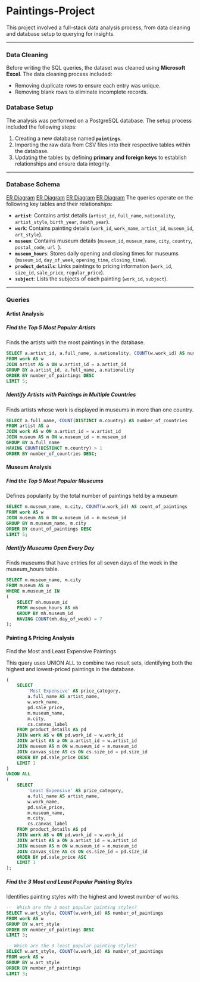 # Paintings-Project
This project involved a full-stack data analysis process, from data cleaning and database setup to querying for insights.

***
### Data Cleaning

Before writing the SQL queries, the dataset was cleaned using **Microsoft Excel**. The data cleaning process included:

* Removing duplicate rows to ensure each entry was unique.
* Removing blank rows to eliminate incomplete records.

### Database Setup

The analysis was performed on a PostgreSQL database. The setup process included the following steps:

1.  Creating a new database named **`paintings`**.
2.  Importing the raw data from CSV files into their respective tables within the database.
3.  Updating the tables by defining **primary and foreign keys** to establish relationships and ensure data integrity.

***

### Database Schema

[ER Diagram](images/ER-Diagram.png)
[ER Diagram](./ER-Diagram.png)
[ER Diagram](./ER-Diagram.png)
[ER Diagram](../images/ER-Diagram.png)
The queries operate on the following key tables and their relationships:

* **`artist`**: Contains artist details (`artist_id`, `full_name`, `nationality`, `artist_style`, `birth_year`, `death_year`).
* **`work`**: Contains painting details (`work_id`, `work_name`, `artist_id`, `museum_id`, `art_style`).
* **`museum`**: Contains museum details (`museum_id`, `museum_name`, `city`, `country`, `postal_code`, `url `).
* **`museum_hours`**: Stores daily opening and closing times for museums (`museum_id`, `day_of_week`, `opening_time`, `closing_time`).
* **`product_details`**: Links paintings to pricing information (`work_id`, `size_id`, `sale_price`, `regular_price`).
* **`subject`**: Lists the subjects of each painting (`work_id`, `subject`).

***

### Queries

#### Artist Analysis

##### Find the Top 5 Most Popular Artists

Finds the artists with the most paintings in the database.

```sql
SELECT a.artist_id, a.full_name, a.nationality, COUNT(w.work_id) AS number_of_paintings
FROM work AS w
JOIN artist AS a ON w.artist_id = a.artist_id
GROUP BY a.artist_id, a.full_name, a.nationality
ORDER BY number_of_paintings DESC
LIMIT 5;
```

##### Identify Artists with Paintings in Multiple Countries

Finds artists whose work is displayed in museums in more than one country.

``` sql
SELECT a.full_name, COUNT(DISTINCT m.country) AS number_of_countries
FROM artist AS a
JOIN work AS w ON a.artist_id = w.artist_id
JOIN museum AS m ON w.museum_id = m.museum_id
GROUP BY a.full_name
HAVING COUNT(DISTINCT m.country) > 1
ORDER BY number_of_countries DESC;
```

#### Museum Analysis

##### Find the Top 5 Most Popular Museums

Defines popularity by the total number of paintings held by a museum

``` sql
SELECT m.museum_name, m.city, COUNT(w.work_id) AS count_of_paintings
FROM work AS w
JOIN museum AS m ON w.museum_id = m.museum_id
GROUP BY m.museum_name, m.city
ORDER BY count_of_paintings DESC
LIMIT 5;
```

##### Identify Museums Open Every Day

Finds museums that have entries for all seven days of the week in the museum_hours table.

```sql
SELECT m.museum_name, m.city
FROM museum AS m
WHERE m.museum_id IN
( 
    SELECT mh.museum_id
    FROM museum_hours AS mh
    GROUP BY mh.museum_id
    HAVING COUNT(mh.day_of_week) = 7
);
```

#### Painting & Pricing Analysis

Find the Most and Least Expensive Paintings

This query uses UNION ALL to combine two result sets, identifying both the highest and lowest-priced paintings in the database.

``` sql
(
    SELECT
        'Most Expensive' AS price_category,
        a.full_name AS artist_name,
        w.work_name,
        pd.sale_price,
        m.museum_name,
        m.city,
        cs.canvas_label
    FROM product_details AS pd
    JOIN work AS w ON pd.work_id = w.work_id
    JOIN artist AS a ON a.artist_id = w.artist_id
    JOIN museum AS m ON w.museum_id = m.museum_id
    JOIN canvas_size AS cs ON cs.size_id = pd.size_id
    ORDER BY pd.sale_price DESC
    LIMIT 1
)
UNION ALL
(
    SELECT
        'Least Expensive' AS price_category,
        a.full_name AS artist_name,
        w.work_name,
        pd.sale_price,
        m.museum_name,
        m.city,
        cs.canvas_label
    FROM product_details AS pd
    JOIN work AS w ON pd.work_id = w.work_id
    JOIN artist AS a ON a.artist_id = w.artist_id
    JOIN museum AS m ON w.museum_id = m.museum_id
    JOIN canvas_size AS cs ON cs.size_id = pd.size_id
    ORDER BY pd.sale_price ASC
    LIMIT 1
);
```

##### Find the 3 Most and Least Popular Painting Styles

Identifies painting styles with the highest and lowest number of works.

``` sql
--  Which are the 3 most popular painting styles?
SELECT w.art_style, COUNT(w.work_id) AS number_of_paintings
FROM work AS w
GROUP BY w.art_style
ORDER BY number_of_paintings DESC
LIMIT 3;

-- Which are the 3 least popular painting styles?
SELECT w.art_style, COUNT(w.work_id) AS number_of_paintings
FROM work AS w
GROUP BY w.art_style
ORDER BY number_of_paintings
LIMIT 3;
```
